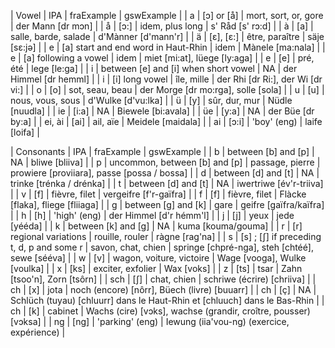 | Vowel | IPA | fraExample | gswExample |
| a | [ɔ] or [å] | mort, sort, or, gore | der Mann [dr mɔn]  |
| å | [ɔ:] | idem, plus long | s' Råd [s' rɔ:d]  |
| à | [a] | salle, barde, salade | d'Mànner [d'mann'r]  |
| ä  | [ɛ], [ɛ:]  | être, paraître  | säje [sɛ:jə]  |
| e | [a] start and end word in Haut-Rhin | idem | Mànele [ma:nala]  |
| e | [a] following a vowel | idem | miet [mi:at], lüege [ly:aga]  |
| e | [e] | pré, été | lege [le:ga]  |
| i | between [e] and [i] when short vowel | NA | der Himmel [dr hemml]  |
| i | [i] long vowel | île, mille | der Rhi [dr Ri:], der Wi [dr vi:]  |
| o | [o] | sot, seau, beau | der Morge [dr mo:rga], solle [sola]  |
| u | [u] | nous, vous, sous | d'Wulke [d'vu:lka]  |
| ü | [y] | sûr, dur, mur | Nüdle [nuudla]  |
| ie | [i:a] | NA | Biewele [bi:avala]  |
| üe | [y:a] | NA | der Büe [dr by:a]  |
| ei, ài | [ai] | ail, aïe | Meidele [maidala]  |
| ai  | [ɔ:i]  | 'boy' (eng) | laife [loifa]  |

| Consonants  | IPA | fraExample | gswExample |
| b | between [b] and [p] | NA | bliwe [bliiva]  |
| p | uncommon, between [b] and [p] | passage, pierre | prowiere [proviiara], passe [possa / bossa] |
| d | between [d] and [t] | NA | trinke [trénka / drénka]  |
| t | between [d] and [t] | NA | iwertriwe [év'r-triiva]  |
| v | [f] | fièvre, filet | vergeifre [f'r-gaïfra]  |
| f | [f] | fièvre, filet | Flàcke [flaka], fliege [fliiaga]  |
| g | between [g] and [k] | gare | geifre [gaïfra/kaïfra]  |
| h | [h] | 'high' (eng) | der Himmel [d'r hémm'l]  |
| j | [j] | yeux | jede [yééda]  |
| k | between [k] and [g] | NA | kuma [kouma/gouma]  |
| r | [r] regional variations | rouille, rouler | ràgne [rag'na]  |
| s | [s] ; [ʃ] if preceding t, d, p and some r | savon, chat, chien | springe [chpré-nga], steh [chtéé], sewe [sééva]  |
| w | [v] | wagon, voiture, victoire | Wage [vooga], Wulke [voulka]  |
| x | [ks] | exciter, exfolier | Wax [voks]  |
| z | [ts] | tsar | Zahn [tsoo'n], Zorn [tsôrn]  |
| sch | [ʃ] | chat, chien | schriwe (écrire) [chriiva]  |
| ch | [x] | jota | noch (encore) [nôrr], Büech (livre) [buuarr]  |
| ch | [ç] | NA | Schlüch (tuyau) [chluurr] dans le Haut-Rhin et [chluuch] dans le Bas-Rhin  |
| ch | [k] | cabinet | Wachs (cire) [vɔks], wachse (grandir, croître, pousser) [vɔksa]  |
| ng | [ng] | 'parking' (eng) | Iewung (iia'vou-ng) (exercice, expérience)  |
